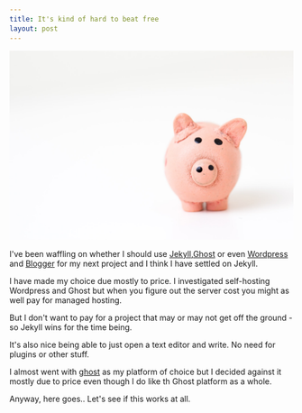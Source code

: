 ```yaml
---
title: It's kind of hard to beat free
layout: post
---
```


![pig](/assets/Pig.jpg)



I've been waffling on whether I should use [Jekyll](http://jekyllrb.cocm),[Ghost](http://ghost.org) or even [Wordpress](http://wordpress.com) and [Blogger](http://blogspot.com) for my next project and I think I have settled on Jekyll.

I have made my choice due mostly to price. I investigated self-hosting Wordpress and Ghost but when you figure out the server cost you might as well pay for managed hosting.

But I don't want to pay for a project that may or may not get off the ground - so Jekyll wins for the time being.

It's also nice being able to just open a text editor and write. No need for plugins or other stuff.

I almost went with [ghost](http://ghost.org) as my platform of choice but I decided against it mostly due to price even though I do like th Ghost platform as a whole.

Anyway, here goes.. Let's see if this works at all.

